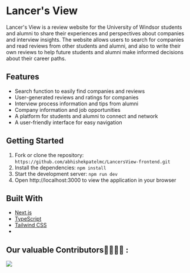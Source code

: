 # Lancer's View

Lancer's View is a review website for the University of Windsor students and alumni to share their experiences and perspectives about companies and interview insights. The website allows users to search for companies and read reviews from other students and alumni, and also to write their own reviews to help future students and alumni make informed decisions about their career paths.

## Features

- Search function to easily find companies and reviews
- User-generated reviews and ratings for companies
- Interview process information and tips from alumni
- Company information and job opportunities
- A platform for students and alumni to connect and network
- A user-friendly interface for easy navigation

## Getting Started

1. Fork or clone the repository: `https://github.com/abhishekpatelmc/LancersView-frontend.git`
2. Install the dependencies: `npm install`
3. Start the development server: `npm run dev`
4. Open http://localhost:3000 to view the application in your browser

## Built With

- [Next.js](https://nextjs.org/)
- [TypeScript](https://www.typescriptlang.org/)
- [Tailwind CSS](https://tailwindcss.com/)
- 

## Our valuable Contributors👩‍💻👨‍💻 :
<a href="https://github.com/abhishekpatelmc/LancersView-frontend/graphs/contributors">
  <img src="https://contributors-img.web.app/image?repo=abhishekpatelmc/LancersView-frontend" />
</a>
